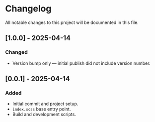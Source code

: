 # Changelog

All notable changes to this project will be documented in this file.

## [1.0.0] - 2025-04-14

### Changed

- Version bump only — initial publish did not include version number.

## [0.0.1] - 2025-04-14

### Added

- Initial commit and project setup.
- `index.scss` base entry point.
- Build and development scripts.
